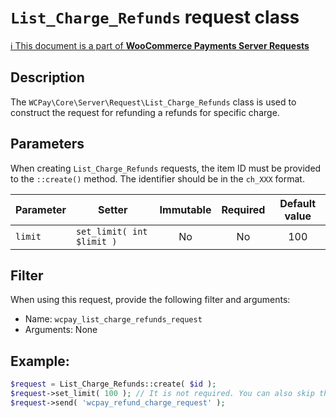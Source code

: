 # `List_Charge_Refunds` request class

[ℹ️ This document is a part of __WooCommerce Payments Server Requests__](../requests.md)

## Description

The `WCPay\Core\Server\Request\List_Charge_Refunds` class is used to construct the request for refunding a refunds for specific charge.

## Parameters

When creating `List_Charge_Refunds` requests, the item ID must be provided to the `::create()` method. The identifier should be in the `ch_XXX` format.

| Parameter | Setter                    | Immutable | Required | Default value |
|-----------|---------------------------|:---------:|:--------:|:-------------:|
| `limit`   | `set_limit( int $limit )` |    No     |    No    |      100      |


## Filter

When using this request, provide the following filter and arguments:

- Name: `wcpay_list_charge_refunds_request`
- Arguments: None

## Example:

```php
$request = List_Charge_Refunds::create( $id );
$request->set_limit( 100 ); // It is not required. You can also skip this setter.
$request->send( 'wcpay_refund_charge_request' );
```
